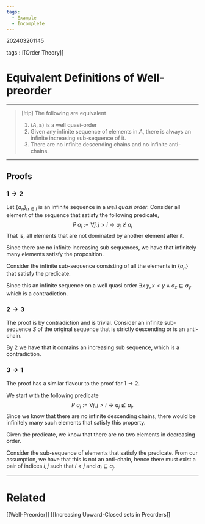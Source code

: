 ```yaml
---
tags:
  - Example
  - Incomplete
---
```


202403201145

tags : [[Order Theory]]

#  Equivalent Definitions of Well-preorder
---
>[!tip] The following are equivalent
>1. $(A, \leq)$ is a well quasi-order
>1. Given any infinite sequence of elements in $A$, there is always an infinite increasing sub-sequence of it.
>1. There are no infinite descending chains and no infinite anti-chains.

---
## Proofs
### $1 \to 2$
Let $\{ a_{n} \}_{n \in I}$ is an infinite sequence in a *well quasi order*. 
Consider all element of the sequence that satisfy the following predicate,
$$
P\;a_{i} := \forall j, j >i \to a_{j} \not\ge a_{i}
$$
That is, all elements that are not dominated by another element after it.

Since there are no infinite increasing sub sequences, we have that infinitely many elements satisfy the proposition. 

Consider the infinite sub-sequence consisting of all the elements in $\{ a_{n} \}$ that satisfy the predicate.

Since this an infinite sequence on a well quasi order $\exists x\;y,x<y \land a_x \sqsubseteq a_y$ which is a contradiction.

### $2 \to 3$
The proof is by contradiction and is trivial. 
Consider an infinite sub-sequence $S$ of the original sequence that is strictly descending or is an anti-chain.

By $2$ we have that it contains an increasing sub sequence, which is a contradiction.

### $3 \to 1$
The proof has a similar flavour to the proof for $1 \to  2$.

We start with the following predicate
$$
P \ a_{i} := \forall j, j > i \to a_{j} \not\sqsubset a_{i}.
$$
Since we know that there are no infinite descending chains, there would be infinitely many such elements that satisfy this property.

Given the predicate, we know that there are no two elements in decreasing order.

Consider the sub-sequence of elements that satisfy the predicate.
From our assumption, we have that this is not an anti-chain, hence there must exist a pair of indices $i, j$ such that $i < j$ and $a_i \sqsubseteq a_j$.

---
# Related
[[Well-Preorder]]
[[Increasing Upward-Closed sets in Preorders]]